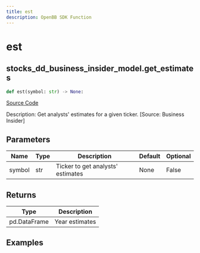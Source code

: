 ```yaml
---
title: est
description: OpenBB SDK Function
---
```

# est

## stocks_dd_business_insider_model.get_estimates

```python
def est(symbol: str) -> None:
```
[Source Code](https://github.com/OpenBB-finance/OpenBBTerminal/tree/main/openbb_terminal/stocks/due_diligence/business_insider_model.py#L70)

Description: Get analysts' estimates for a given ticker. [Source: Business Insider]

## Parameters

| Name | Type | Description | Default | Optional |
| ---- | ---- | ----------- | ------- | -------- |
| symbol | str | Ticker to get analysts' estimates | None | False |

## Returns

| Type | Description |
| ---- | ----------- |
| pd.DataFrame | Year estimates |

## Examples

